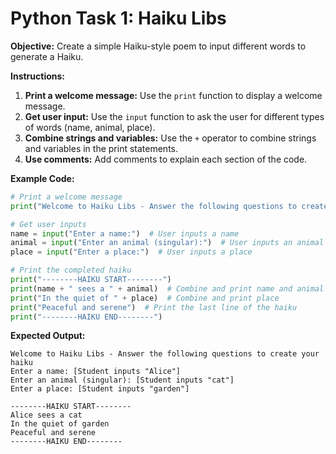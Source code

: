 # Python Task 1: Haiku Libs

**Objective:** Create a simple Haiku-style poem to input different words to generate a Haiku.

**Instructions:**
1. **Print a welcome message:** Use the `print` function to display a welcome message.
2. **Get user input:** Use the `input` function to ask the user for different types of words (name, animal, place).
3. **Combine strings and variables:** Use the `+` operator to combine strings and variables in the print statements.
4. **Use comments:** Add comments to explain each section of the code.

**Example Code:**

```python
# Print a welcome message
print("Welcome to Haiku Libs - Answer the following questions to create your haiku")

# Get user inputs
name = input("Enter a name:")  # User inputs a name
animal = input("Enter an animal (singular):")  # User inputs an animal (singular)
place = input("Enter a place:")  # User inputs a place

# Print the completed haiku
print("--------HAIKU START--------")
print(name + " sees a " + animal)  # Combine and print name and animal
print("In the quiet of " + place)  # Combine and print place
print("Peaceful and serene")  # Print the last line of the haiku
print("--------HAIKU END--------")
```

**Expected Output:**

```
Welcome to Haiku Libs - Answer the following questions to create your haiku
Enter a name: [Student inputs "Alice"]
Enter an animal (singular): [Student inputs "cat"]
Enter a place: [Student inputs "garden"]

--------HAIKU START--------
Alice sees a cat
In the quiet of garden
Peaceful and serene
--------HAIKU END--------
```